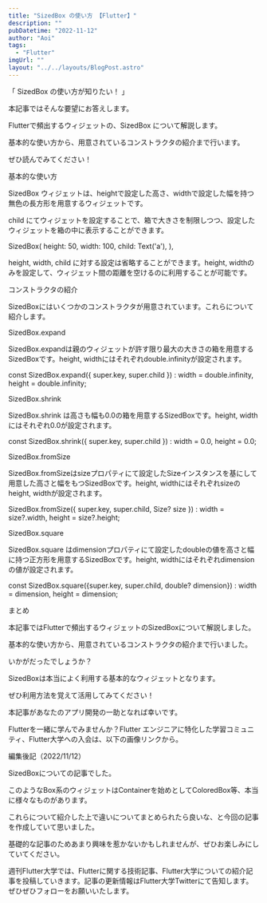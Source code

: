 ```yaml
---
title: "SizedBox の使い方 【Flutter】"
description: ""
pubDatetime: "2022-11-12"
author: "Aoi"
tags:
  - "Flutter"
imgUrl: ""
layout: "../../layouts/BlogPost.astro"
---
```



「 SizedBox の使い方が知りたい！ 」



本記事ではそんな要望にお答えします。



Flutterで頻出するウィジェットの、SizedBox について解説します。



基本的な使い方から、用意されているコンストラクタの紹介まで行います。



ぜひ読んでみてください！



基本的な使い方



SizedBox ウィジェットは、heightで設定した高さ、widthで設定した幅を持つ無色の長方形を用意するウィジェットです。



child にてウィジェットを設定することで、箱で大きさを制限しつつ、設定したウィジェットを箱の中に表示することができます。



SizedBox(
  height: 50,
  width: 100,
  child: Text('a'),
),




height, width, child に対する設定は省略することができます。height, widthのみを設定して、ウィジェット間の距離を空けるのに利用することが可能です。




コンストラクタの紹介



SizedBoxにはいくつかのコンストラクタが用意されています。これらについて紹介します。



SizedBox.expand



SizedBox.expandは親のウィジェットが許す限り最大の大きさの箱を用意するSizedBoxです。height, widthにはそれぞれdouble.infinityが設定されます。



  const SizedBox.expand({ super.key, super.child })
    : width = double.infinity,
      height = double.infinity;



SizedBox.shrink



SizedBox.shrink は高さも幅も0.0の箱を用意するSizedBoxです。height, widthにはそれぞれ0.0が設定されます。



  const SizedBox.shrink({ super.key, super.child })
    : width = 0.0,
      height = 0.0;



SizedBox.fromSize



SizedBox.fromSizeはsizeプロパティにて設定したSizeインスタンスを基にして用意した高さと幅をもつSizedBoxです。height, widthにはそれぞれsizeのheight, widthが設定されます。



  SizedBox.fromSize({ super.key, super.child, Size? size })
    : width = size?.width,
      height = size?.height;



SizedBox.square



SizedBox.square はdimensionプロパティにて設定したdoubleの値を高さと幅に持つ正方形を用意するSizedBoxです。height, widthにはそれぞれdimensionの値が設定されます。



  const SizedBox.square({super.key, super.child, double? dimension})
    : width = dimension,
      height = dimension;



まとめ



本記事ではFlutterで頻出するウィジェットのSizedBoxについて解説しました。



基本的な使い方から、用意されているコンストラクタの紹介まで行いました。



いかがだったでしょうか？



SizedBoxは本当によく利用する基本的なウィジェットとなります。



ぜひ利用方法を覚えて活用してみてください！



本記事があなたのアプリ開発の一助となれば幸いです。




Flutterを一緒に学んでみませんか？Flutter エンジニアに特化した学習コミュニティ、Flutter大学への入会は、以下の画像リンクから。










編集後記（2022/11/12）




SizedBoxについての記事でした。



このようなBox系のウィジェットはContainerを始めとしてColoredBox等、本当に様々なものがあります。



これらについて紹介した上で違いについてまとめられたら良いな、と今回の記事を作成していて思いました。



基礎的な記事のためあまり興味を惹かないかもしれませんが、ぜひお楽しみにしていてください。





週刊Flutter大学では、Flutterに関する技術記事、Flutter大学についての紹介記事を投稿していきます。記事の更新情報はFlutter大学Twitterにて告知します。ぜひぜひフォローをお願いいたします。

